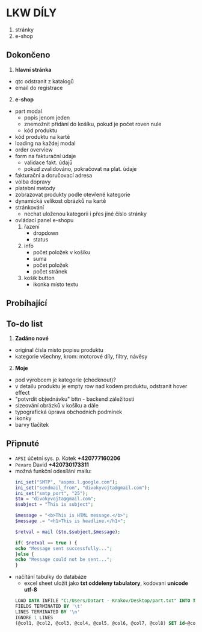 
# LKW DÍLY

1. stránky
2. e-shop


## Dokončeno

1. __hlavní stránka__

* qtc odstranit z katalogů
* email do registrace

2. __e-shop__

* part modal
    * popis jenom jeden
    * znemožnit přidání do košíku, pokud je počet roven nule
    * kód produktu
* kód produktu na kartě
* loading na každej modal
* order overview
* form na fakturační údaje
    * validace fakt. údajů
    * pokud zvalidováno, pokračovat na plat. údaje
* fakturační a doručovací adresa
* volba dopravy
* platební metody 
* zobrazovat produkty podle otevřené kategorie
* dynamická velikost obrázků na kartě
* stránkování
    * nechat uloženou kategorii i přes jiné číslo stránky
* ovládací panel e-shopu
    1. řazení
        * dropdown
        * status
    2. info
        * počet položek v košíku
        * suma
        * počet položek
        * počet stránek
    3. košík button
        * ikonka místo textu


## Probíhající




## To-do list

1. __Zadáno nové__

* original čísla místo popisu produktu
* kategorie všechny, krom: motorové díly, filtry, návěsy

2. __Moje__

* pod výrobcem je kategorie (checknout)? 
* v detailu produktu je empty row nad kodem produktu, odstranit hover effect
* "potvrdit objednávku" bttn - backend záležitosti
* sizeování obrázků v košíku a dále 
* typografická úprava obchodních podmínek
* ikonky
* barvy tlačítek


## Připnuté

* `APSI` účetní sys. p. Kotek __+420777160206__
* `Pevaro` David __+420730173311__
* možná funkční odesílání mailu:
    ``` php
    ini_set("SMTP", "aspmx.l.google.com");
    ini_set("sendmail_from", "divokyvojta@gmail.com");
    ini_set("smtp_port", "25");
    $to = "divokyvojta@gmail.com";
    $subject = "This is subject";

    $message = "<b>This is HTML message.</b>";
    $message .= "<h1>This is headline.</h1>";

    $retval = mail ($to,$subject,$message);

    if( $retval == true ) {
    echo "Message sent successfully...";
    }else {
    echo "Message could not be sent...";
    }
    ```
* načítání tabulky do databáze
    * excel sheet uložit jako __txt oddeleny tabulatory__, kodovani __unicode utf-8__
    ``` sql
    LOAD DATA INFILE "C:/Users/Datart - Krakov/Desktop/part.txt" INTO TABLE part
    FIELDS TERMINATED BY '\t'
    LINES TERMINATED BY '\n'
    IGNORE 1 LINES
    (@col1, @col2, @col3, @col4, @col5, @col6, @col7, @col8) SET id=@col1, img_path=@col2, name=@col3, code=@col4, category=@col5, price=@col6, storage=@col8;
    ```